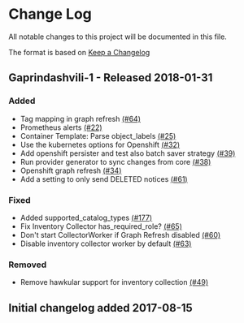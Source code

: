 # Change Log

All notable changes to this project will be documented in this file.

The format is based on [Keep a Changelog](http://keepachangelog.com/en/1.0.0/)


## Gaprindashvili-1 - Released 2018-01-31

### Added
- Tag mapping in graph refresh [(#64)](https://github.com/ManageIQ/manageiq-providers-openshift/pull/64)
- Prometheus alerts [(#22)](https://github.com/ManageIQ/manageiq-providers-openshift/pull/22)
- Container Template: Parse object_labels [(#25)](https://github.com/ManageIQ/manageiq-providers-openshift/pull/25)
- Use the kubernetes options for Openshift [(#32)](https://github.com/ManageIQ/manageiq-providers-openshift/pull/32)
- Add openshift persister and test also batch saver strategy [(#39)](https://github.com/ManageIQ/manageiq-providers-openshift/pull/39)
- Run provider generator to sync changes from core [(#38)](https://github.com/ManageIQ/manageiq-providers-openshift/pull/38)
- Openshift graph refresh [(#34)](https://github.com/ManageIQ/manageiq-providers-openshift/pull/34)
- Add a setting to only send DELETED notices [(#61)](https://github.com/ManageIQ/manageiq-providers-openshift/pull/61)

### Fixed
- Added supported_catalog_types [(#177)](https://github.com/ManageIQ/manageiq-providers-openstack/pull/177)
- Fix Inventory Collector has_required_role? [(#65)](https://github.com/ManageIQ/manageiq-providers-openshift/pull/65)
- Don't start CollectorWorker if Graph Refresh disabled [(#60)](https://github.com/ManageIQ/manageiq-providers-openshift/pull/60)
- Disable inventory collector worker by default [(#63)](https://github.com/ManageIQ/manageiq-providers-openshift/pull/63)

### Removed
- Remove hawkular support for inventory collection [(#49)](https://github.com/ManageIQ/manageiq-providers-openshift/pull/49)

## Initial changelog added 2017-08-15
